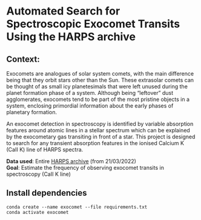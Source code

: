 Automated Search for Spectroscopic Exocomet Transits
Using the HARPS archive
===
**Context**:
---
Exocomets are analogues of solar system comets, with the main difference being that they orbit stars other than the Sun. These extrasolar comets can be thought of as small icy planetesimals that were left unused during the planet formation phase of a system. Although being “leftover” dust agglomerates, exocomets tend to be part of the most pristine objects in a system, enclosing primordial information about the early phases of planetary formation.

An exocomet detection in spectroscopy is identified by variable absorption features around atomic lines in a stellar spectrum which can be explained by the exocometary gas transiting in front of a star. This project is designed to search for any transient absorption features in the ionised Calcium K (CaII K) line of HARPS spectra.

**Data used**: Entire [HARPS archive](http://archive.eso.org/wdb/wdb/adp/phase3_main/form) (from 21/03/2022)  
**Goal**: Estimate the frequency of observing exocomet transits in spectroscopy (CaII K line)

**Install dependencies**
---
```shell
conda create --name exocomet --file requirements.txt
conda activate exocomet
```
